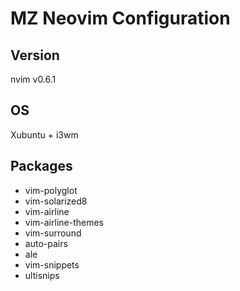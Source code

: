 # MZ Neovim Configuration
## Version
nvim v0.6.1
## OS
Xubuntu + i3wm
## Packages
* vim-polyglot
* vim-solarized8
* vim-airline
* vim-airline-themes
* vim-surround
* auto-pairs
* ale
* vim-snippets
* ultisnips
